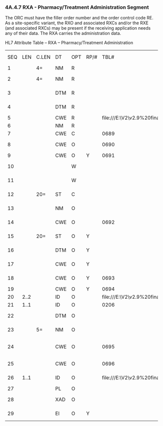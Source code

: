 ### 4A.4.7 RXA - Pharmacy/Treatment Administration Segment

The ORC must have the filler order number and the order control code RE. As a site-specific variant, the RXO and associated RXCs and/or the RXE (and associated RXCs) may be present if the receiving application needs any of their data. The RXA carries the administration data.

HL7 Attribute Table – RXA – Pharmacy/Treatment Administration

|     |     |     |     |     |     |     |     |     |
| --- | --- | --- | --- | --- | --- | --- | --- | --- |
| SEQ | LEN | C.LEN | DT | OPT | RP/# | TBL# | ITEM # | ELEMENT NAME |
| 1 |  | 4= | NM | R |  |  | 00342 | Give Sub-ID Counter |
| 2 |  | 4= | NM | R |  |  | 00344 | Administration Sub-ID Counter |
| 3 |  |  | DTM | R |  |  | 00345 | Date/Time Start of Administration |
| 4 |  |  | DTM | R |  |  | 00346 | Date/Time End of Administration |
| 5 |  |  | CWE | R |  | file:///E:\V2\v2.9%20final%20Nov%20from%20Frank\V29_CH02C_Tables.docx#HL70292[0292] | 00347 | Administered Code |
| 6 |  |  | NM | R |  |  | 00348 | Administered Amount |
| 7 |  |  | CWE | C |  | 0689 | 00349 | Administered Units |
| 8 |  |  | CWE | O |  | 0690 | 00350 | Administered Dosage Form |
| 9 |  |  | CWE | O | Y | 0691 | 00351 | Administration Notes |
| 10 |  |  |  | W |  |  | 00352 | Administering Provider |
| 11 |  |  |  | W |  |  | 00353 | Administered-at Location |
| 12 |  | 20= | ST | C |  |  | 00354 | Administered Per (Time Unit) |
| 13 |  |  | NM | O |  |  | 01134 | Administered Strength |
| 14 |  |  | CWE | O |  | 0692 | 01135 | Administered Strength Units |
| 15 |  | 20= | ST | O | Y |  | 01129 | Substance Lot Number |
| 16 |  |  | DTM | O | Y |  | 01130 | Substance Expiration Date |
| 17 |  |  | CWE | O | Y |  | 01131 | Substance Manufacturer Name |
| 18 |  |  | CWE | O | Y | 0693 | 01136 | Substance/Treatment Refusal Reason |
| 19 |  |  | CWE | O | Y | 0694 | 01123 | Indication |
| 20 | 2..2 |  | ID | O |  | file:///E:\V2\v2.9%20final%20Nov%20from%20Frank\V29_CH02C_Tables.docx#HL70322[0322] | 01223 | Completion Status |
| 21 | 1..1 |  | ID | O |  | 0206 | 01224 | Action Code – RXA |
| 22 |  |  | DTM | O |  |  | 01225 | System Entry Date/Time |
| 23 |  | 5= | NM | O |  |  | 01696 | Administered Drug Strength Volume |
| 24 |  |  | CWE | O |  | 0695 | 01697 | Administered Drug Strength Volume Units |
| 25 |  |  | CWE | O |  | 0696 | 01698 | Administered Barcode Identifier |
| 26 | 1..1 |  | ID | O |  | file:///E:\V2\v2.9%20final%20Nov%20from%20Frank\V29_CH02C_Tables.docx#HL70480[0480] | 01699 | Pharmacy Order Type |
| 27 |  |  | PL | O |  |  | 02264 | Administer-at |
| 28 |  |  | XAD | O |  |  | 02265 | Administered-at Address |
| 29 |  |  | EI | O | Y |  | 03396 | Administered Tag Identifier |
